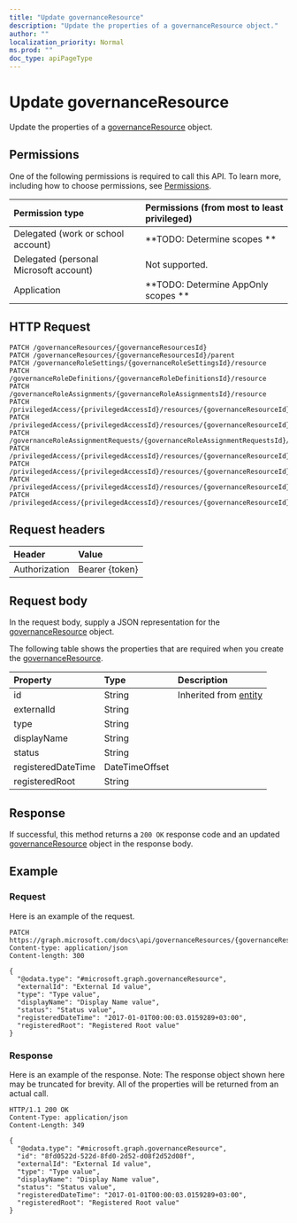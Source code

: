 ```yaml
---
title: "Update governanceResource"
description: "Update the properties of a governanceResource object."
author: ""
localization_priority: Normal
ms.prod: ""
doc_type: apiPageType
---
```


# Update governanceResource

Update the properties of a [governanceResource](../resources/governanceresource.md) object.

## Permissions
One of the following permissions is required to call this API. To learn more, including how to choose permissions, see [Permissions](/concepts/permissions-reference.md).

|Permission type|Permissions (from most to least privileged)|
|:---|:---|
|Delegated (work or school account)|**TODO: Determine scopes **|
|Delegated (personal Microsoft account)|Not supported.|
|Application|**TODO: Determine AppOnly scopes **|

## HTTP Request
<!-- {
  "blockType": "ignored"
}
-->
``` http
PATCH /governanceResources/{governanceResourcesId}
PATCH /governanceResources/{governanceResourcesId}/parent
PATCH /governanceRoleSettings/{governanceRoleSettingsId}/resource
PATCH /governanceRoleDefinitions/{governanceRoleDefinitionsId}/resource
PATCH /governanceRoleAssignments/{governanceRoleAssignmentsId}/resource
PATCH /privilegedAccess/{privilegedAccessId}/resources/{governanceResourceId}
PATCH /privilegedAccess/{privilegedAccessId}/resources/{governanceResourceId}/parent
PATCH /governanceRoleAssignmentRequests/{governanceRoleAssignmentRequestsId}/resource
PATCH /privilegedAccess/{privilegedAccessId}/resources/{governanceResourceId}/roleDefinitions/{governanceRoleDefinitionId}/resource
PATCH /privilegedAccess/{privilegedAccessId}/resources/{governanceResourceId}/roleAssignments/{governanceRoleAssignmentId}/resource
PATCH /privilegedAccess/{privilegedAccessId}/resources/{governanceResourceId}/roleDefinitions/{governanceRoleDefinitionId}/roleSetting/resource
PATCH /privilegedAccess/{privilegedAccessId}/resources/{governanceResourceId}/roleAssignmentRequests/{governanceRoleAssignmentRequestId}/resource
```

## Request headers
|Header|Value|
|:---|:---|
|Authorization|Bearer {token}|

## Request body
In the request body, supply a JSON representation for the [governanceResource](../resources/governanceResource.md) object.

The following table shows the properties that are required when you create the [governanceResource](../resources/governanceresource.md).

|Property|Type|Description|
|:---|:---|:---|
|id|String| Inherited from [entity](../resources/entity.md)|
|externalId|String||
|type|String||
|displayName|String||
|status|String||
|registeredDateTime|DateTimeOffset||
|registeredRoot|String||



## Response
If successful, this method returns a `200 OK` response code and an updated [governanceResource](../resources/governanceresource.md) object in the response body.

## Example

### Request
Here is an example of the request.
<!-- {
  "blockType": "request",
  "name": "update_governanceresource"
}
-->
``` http
PATCH https://graph.microsoft.com/docs\api/governanceResources/{governanceResourcesId}
Content-type: application/json
Content-length: 300

{
  "@odata.type": "#microsoft.graph.governanceResource",
  "externalId": "External Id value",
  "type": "Type value",
  "displayName": "Display Name value",
  "status": "Status value",
  "registeredDateTime": "2017-01-01T00:00:03.0159289+03:00",
  "registeredRoot": "Registered Root value"
}
```

### Response
Here is an example of the response. Note: The response object shown here may be truncated for brevity. All of the properties will be returned from an actual call.
<!-- {
  "blockType": "response",
  "truncated": true
}
-->
``` http
HTTP/1.1 200 OK
Content-Type: application/json
Content-Length: 349

{
  "@odata.type": "#microsoft.graph.governanceResource",
  "id": "8fd0522d-522d-8fd0-2d52-d08f2d52d08f",
  "externalId": "External Id value",
  "type": "Type value",
  "displayName": "Display Name value",
  "status": "Status value",
  "registeredDateTime": "2017-01-01T00:00:03.0159289+03:00",
  "registeredRoot": "Registered Root value"
}
```

